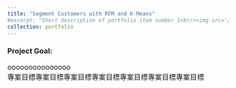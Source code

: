 ```yaml
---
title: "Segment Customers with RFM and K-Means"
#excerpt: "Short description of portfolio item number 1<br/><img src='/images/500x300.png'>"
collection: portfolio
---
```


### Project Goal: <br/>
<font size=3> ooooooooooooooo <br/>
專案目標專案目標專案目標專案目標專案目標專案目標專案目標<br/> </font>
